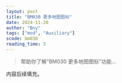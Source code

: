 ```yaml
---
layout: post
title: "BM030 更多地图图标"
date: 2024-11-20
author: "Bny"
tags: ["mod", "Auxiliary"]
scode: bm030
reading_time: 5
---
```


> 帮助你了解“BM030 更多地图图标”功能...

内容后续填充。
